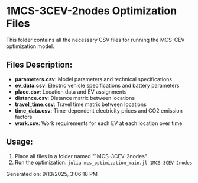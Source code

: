 # 1MCS-3CEV-2nodes Optimization Files

This folder contains all the necessary CSV files for running the MCS-CEV optimization model.

## Files Description:

- **parameters.csv**: Model parameters and technical specifications
- **ev_data.csv**: Electric vehicle specifications and battery parameters
- **place.csv**: Location data and EV assignments
- **distance.csv**: Distance matrix between locations
- **travel_time.csv**: Travel time matrix between locations
- **time_data.csv**: Time-dependent electricity prices and CO2 emission factors
- **work.csv**: Work requirements for each EV at each location over time


## Usage:

1. Place all files in a folder named "1MCS-3CEV-2nodes"
2. Run the optimization: `julia mcs_optimization_main.jl 1MCS-3CEV-2nodes`

Generated on: 9/13/2025, 3:06:18 PM
